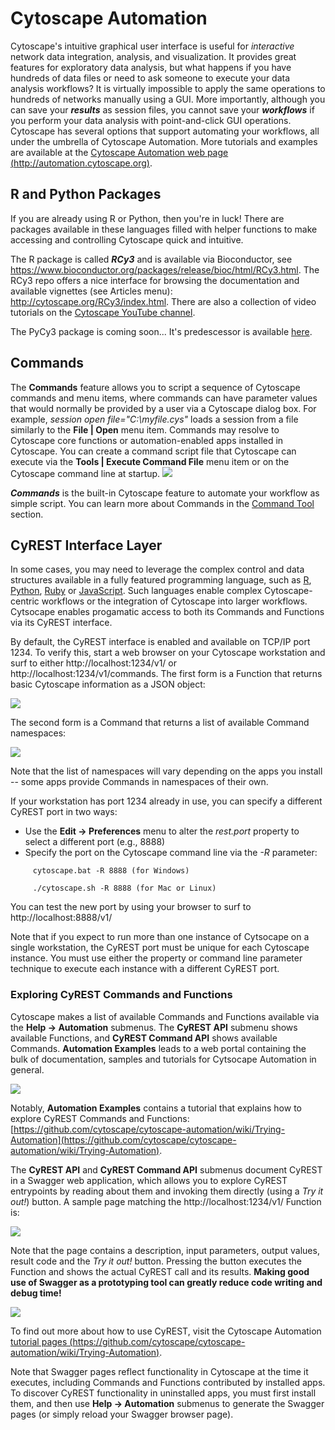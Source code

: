 <a id="programmatic_access_to_cytoscape_features_scripting"> </a>
<a id="programmatic_access_to_cytoscape_features"> </a>
<a id="cytoscape_automation"> </a>
# Cytoscape Automation

Cytoscape's intuitive graphical user interface is useful for
*interactive* network data integration, analysis, and visualization. It
provides great features for exploratory data analysis, but what happens
if you have hundreds of data files or need to ask someone to execute
your data analysis workflows? It is virtually impossible to apply the
same operations to hundreds of networks manually using a GUI. More
importantly, although you can save your ***results*** as session files,
you cannot save your ***workflows*** if you perform your data analysis
with point-and-click GUI operations. Cytoscape has several options that
support automating your workflows, all under the umbrella of Cytoscape Automation. More tutorials and examples are available at the [Cytoscape Automation web page (http://automation.cytoscape.org)](http://automation.cytoscape.org).

## R and Python Packages
If you are already using R or Python, then you're in luck! There are packages
available in these languages filled with helper functions to make accessing and
controlling Cytoscape quick and intuitive.

The R package is called ***RCy3*** and is available via Bioconductor, see https://www.bioconductor.org/packages/release/bioc/html/RCy3.html. The RCy3 repo offers a nice interface for browsing the documentation
and available vignettes (see Articles menu): http://cytoscape.org/RCy3/index.html. There are also
a collection of video tutorials on the [Cytoscape YouTube channel](https://www.youtube.com/playlist?list=PLFQS98nmv__wYlu_XoscNb6DKu_vo6_vH).

The PyCy3 package is coming soon... It's predescessor is available [here](https://github.com/cytoscape/py2cytoscape).

<a id="commands"> </a>
## Commands
The **Commands** feature allows you to script a sequence of Cytoscape commands
and menu items, where commands can have parameter values that would
normally be provided by a user via a Cytoscape dialog box. For example,
*session open file="C:\\myfile.cys"* loads a session from a file
similarly to the **File | Open** menu item. Commands may 
resolve to Cytoscape core functions or automation-enabled apps installed in 
Cytoscape. You can create a command
script file that Cytoscape can execute via the **Tools | Execute Command
File** menu item or on the Cytoscape command line at startup. 
![](_static/images/Command_Tool/AutomationPanel.png)

***Commands*** is the built-in Cytoscape feature to automate your
workflow as simple script. You can learn more about Commands in the [Command Tool](Command_Tool.html#command-tool)
section.

<a id="restful_api"> </a>
## CyREST Interface Layer
In some cases, you may need to leverage the complex control and data structures available in a fully featured programming language,
such as [R](http://www.r-project.org/), [Python](https://www.python.org/), [Ruby](https://www.ruby-lang.org/en/) or
[JavaScript](https://en.wikipedia.org/wiki/JavaScript). Such languages enable complex Cytoscape-centric workflows or the integration of Cytoscape into larger workflows. Cytsocape enables progamatic access to both its Commands and Functions via its CyREST interface.

By default, the CyREST interface is enabled and available on TCP/IP port 1234. To verify this, start a web browser on 
your Cytoscape workstation and surf to either http://localhost:1234/v1/ or http://localhost:1234/v1/commands. The first form is a Function that returns basic Cytoscape information as a JSON object:

![](_static/images/ProgrammaticAccess/FunctionAPI.png)
    
The second form is a Command that returns a list of available Command namespaces:

![](_static/images/ProgrammaticAccess/CommandAPI.png)

Note that the list of namespaces will vary depending on the apps you install -- some apps provide Commands in namespaces of their own.

If your workstation has port 1234 already in use, you can specify a different CyREST port in two ways:

* Use the **Edit → Preferences** menu to alter the *rest.port* property to select a different port (e.g., 8888)
* Specify the port on the Cytoscape command line via the *-R* parameter:

```
     cytoscape.bat -R 8888 (for Windows)
     
     ./cytoscape.sh -R 8888 (for Mac or Linux)
```

You can test the new port by using your browser to surf to http://localhost:8888/v1/

Note that if you expect to run more than one instance of Cytsocape on a single workstation, the CyREST port must be unique for each Cytoscape instance. You must use either the property or command line parameter technique to execute each instance with a different CyREST port.

<a id="exploring_cyrest_commands_and_functions"> </a>
### Exploring CyREST Commands and Functions

Cytoscape makes a list of available Commands and Functions available via the **Help → Automation** submenus. The **CyREST API** submenu shows available Functions, and **CyREST Command API** shows available Commands. **Automation Examples** leads to a web portal containing the bulk of documentation, samples and tutorials for Cytsocape Automation in general. 

![](_static/images/ProgrammaticAccess/automation_menu.png)

Notably, **Automation Examples** contains a tutorial that explains how to explore CyREST Commands and Functions: [https://github.com/cytoscape/cytoscape-automation/wiki/Trying-Automation](https://github.com/cytoscape/cytoscape-automation/wiki/Trying-Automation).

The **CyREST API** and **CyREST Command API** submenus document CyREST in a Swagger web application, which allows you to explore CyREST entrypoints by reading about them and invoking them directly (using a *Try it out!*) button. A sample page matching the http://localhost:1234/v1/ Function is:

![](_static/images/ProgrammaticAccess/swagger.png)

Note that the page contains a description, input parameters, output values, result code and the *Try it out!* button. Pressing the button executes the Function and shows the actual CyREST call and its results. **Making good use of Swagger as a prototyping tool can greatly reduce code writing and debug time!**

![](_static/images/ProgrammaticAccess/swagger_result.png)

To find out more about how to use CyREST, visit the Cytoscape Automation [tutorial pages (https://github.com/cytoscape/cytoscape-automation/wiki/Trying-Automation)](https://github.com/cytoscape/cytoscape-automation/wiki/Trying-Automation).

Note that Swagger pages reflect functionality in Cytoscape at the time it executes, including Commands and Functions contributed by installed apps. To discover CyREST functionality in uninstalled apps, you must first install them, and then use **Help → Automation** submenus to generate the Swagger pages (or simply reload your Swagger browser page).
